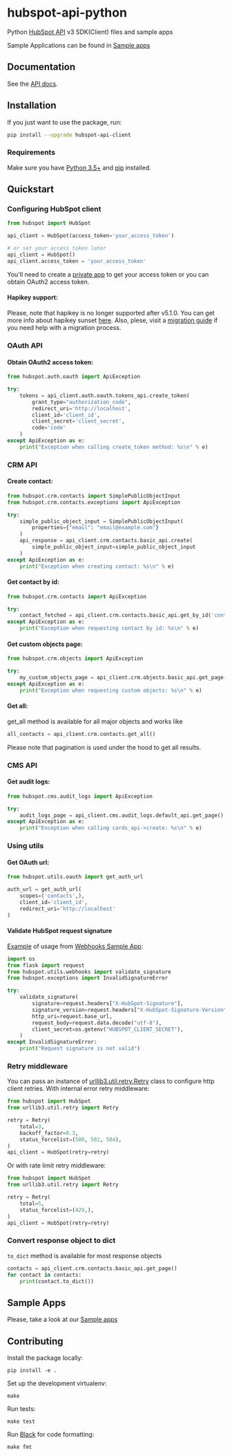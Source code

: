 # hubspot-api-python

Python [HubSpot API](https://developers.hubspot.com/docs/api/overview) v3 SDK(Client) files and sample apps

Sample Applications can be found in [Sample apps](https://github.com/HubSpot/sample-apps-list)

## Documentation

See the [API docs](https://developers.hubspot.com/docs/api/overview).

## Installation

If you just want to use the package, run:

```bash
pip install --upgrade hubspot-api-client
```

### Requirements

Make sure you have [Python 3.5+](https://docs.python.org/3/) and [pip](https://pypi.org/project/pip/) installed.


## Quickstart


### Configuring HubSpot client

```python
from hubspot import HubSpot

api_client = HubSpot(access_token='your_access_token')

# or set your access token later
api_client = HubSpot()
api_client.access_token = 'your_access_token'
```

You'll need to create a [private app](https://developers.hubspot.com/docs/api/private-apps) to get your access token or you can obtain OAuth2 access token.

#### Hapikey support:

Please, note that hapikey is no longer supported after v5.1.0. You can get more info about hapikey sunset [here](https://developers.hubspot.com/changelog/upcoming-api-key-sunset). Also, plese, visit a [migration guide](https://developers.hubspot.com/docs/api/migrate-an-api-key-integration-to-a-private-app) if you need help with a migration process.

### OAuth API

#### Obtain OAuth2 access token:

```python
from hubspot.auth.oauth import ApiException

try:
    tokens = api_client.auth.oauth.tokens_api.create_token(
        grant_type="authorization_code",
        redirect_uri='http://localhost',
        client_id='client_id',
        client_secret='client_secret',
        code='code'
    )
except ApiException as e:
    print("Exception when calling create_token method: %s\n" % e)
```

### CRM API


#### Create contact:

```python
from hubspot.crm.contacts import SimplePublicObjectInput
from hubspot.crm.contacts.exceptions import ApiException

try:
    simple_public_object_input = SimplePublicObjectInput(
        properties={"email": "email@example.com"}
    )
    api_response = api_client.crm.contacts.basic_api.create(
        simple_public_object_input=simple_public_object_input
    )
except ApiException as e:
    print("Exception when creating contact: %s\n" % e)
```

#### Get contact by id:

```python
from hubspot.crm.contacts import ApiException

try:
    contact_fetched = api_client.crm.contacts.basic_api.get_by_id('contact_id')
except ApiException as e:
    print("Exception when requesting contact by id: %s\n" % e)
```

#### Get custom objects page:

```python
from hubspot.crm.objects import ApiException

try:
    my_custom_objects_page = api_client.crm.objects.basic_api.get_page(object_type="my_custom_object_type")
except ApiException as e:
    print("Exception when requesting custom objects: %s\n" % e)
```

#### Get all:

get_all method is available for all major objects and works like

```python
all_contacts = api_client.crm.contacts.get_all()
```

Please note that pagination is used under the hood to get all results.

### CMS API

#### Get audit logs:

```python
from hubspot.cms.audit_logs import ApiException

try:
    audit_logs_page = api_client.cms.audit_logs.default_api.get_page()
except ApiException as e:
    print("Exception when calling cards_api->create: %s\n" % e)
```

### Using utils

#### Get OAuth url:

```python
from hubspot.utils.oauth import get_auth_url

auth_url = get_auth_url(
    scopes=('contacts',),
    client_id='client_id',
    redirect_uri='http://localhost'
)
```

#### Validate HubSpot request signature

[Example](./sample-apps/webhooks-app/src/routes/webhooks.py) of usage from [Webhooks Sample App](./sample-apps/webhooks-app):

```python
import os
from flask import request
from hubspot.utils.webhooks import validate_signature
from hubspot.exceptions import InvalidSignatureError

try:
    validate_signature(
        signature=request.headers["X-HubSpot-Signature"],
        signature_version=request.headers["X-HubSpot-Signature-Version"],
        http_uri=request.base_url,
        request_body=request.data.decode("utf-8"),
        client_secret=os.getenv("HUBSPOT_CLIENT_SECRET"),
    )
except InvalidSignatureError:
    print("Request signature is not valid")

```

### Retry middleware

You can pass an instance of [urllib3.util.retry.Retry](https://urllib3.readthedocs.io/en/latest/reference/urllib3.util.html) class to configure http client retries.
With internal error retry middleware:

```python
from hubspot import HubSpot
from urllib3.util.retry import Retry

retry = Retry(
    total=3,
    backoff_factor=0.3,
    status_forcelist=(500, 502, 504),
)
api_client = HubSpot(retry=retry)
```
Or with rate limit retry middleware:

```python
from hubspot import HubSpot
from urllib3.util.retry import Retry

retry = Retry(
    total=5,
    status_forcelist=(429,),
)
api_client = HubSpot(retry=retry)
```

### Convert response object to dict

`to_dict` method is available for most response objects

```python
contacts = api_client.crm.contacts.basic_api.get_page()
for contact in contacts:
    print(contact.to_dict())
```

## Sample Apps

Please, take a look at our [Sample apps](https://github.com/HubSpot/sample-apps-list)

## Contributing

Install the package locally:

```
pip install -e .
```

Set up the development virtualenv:

```
make
```

Run tests:
```
make test
```

Run [Black](https://github.com/psf/black) for code formatting:
```
make fmt
```
